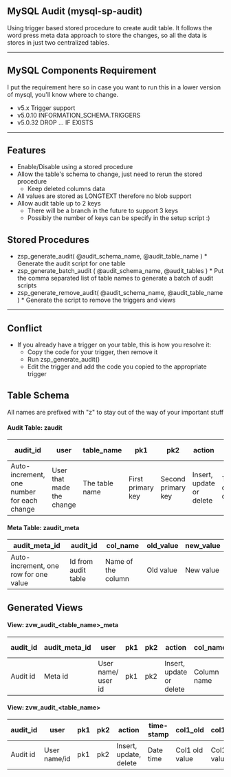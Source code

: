 ## MySQL Audit (mysql-sp-audit)
Using trigger based stored procedure to create audit table. It follows the word press meta data approach to store the changes, so all the data is stores in just two centralized tables.

---
## MySQL Components Requirement 
I put the requirement here so in case you want to run this in a lower version of mysql, you'll know where to change.

* v5.x         Trigger support
* v5.0.10   INFORMATION_SCHEMA.TRIGGERS
* v5.0.32   DROP ... IF EXISTS

---
## Features
* Enable/Disable using a stored procedure
* Allow the table's schema to change, just need to rerun the stored procedure
  * Keep deleted columns data
* All values are stored as LONGTEXT therefore no blob support
* Allow audit table up to 2 keys
  * There will be a branch in the future to support 3 keys
  * Possibly the number of keys can be specify in the setup script :)

## Stored Procedures
* zsp_generate_audit( @audit_schema_name, @audit_table_name )
      * Generate the audit script for one table
* zsp_generate_batch_audit ( @audit_schema_name, @audit_tables )
      * Put the comma separated list of table names to generate a batch of audit scripts
* zsp_generate_remove_audit( @audit_schema_name, @audit_table_name )
      *  Generate the script to remove the triggers and views
---
## Conflict
* If you already have a trigger on your table, this is how you resolve it:
	 * Copy the code for your trigger, then remove it 
	 * Run zsp_generate_audit()
	 * Edit the trigger and add the code you copied to the appropriate trigger	 

## Table Schema
All names are prefixed with "z" to stay out of the way of your important stuff

#### Audit Table: zaudit

|audit_id  	|user |table_name |pk1  	|pk2  	|action  	|time-stamp  |
|---	|---	|---	|---	|---	|---	|---	|
|Auto-increment, one number for each change  	|User that made the change |The table name |First primary key  	|Second primary key  	|Insert, update or delete  	|Time the changed occurred  	|

#### Meta Table: zaudit_meta

|audit_meta_id  	|audit_id  	|col_name  	|old_value  	|new_value  	|
|---	|---	|---	|---	|---	|
|Auto-increment, one row for one value  	|Id from audit table  	|Name of the column  	|Old value  	|New value  	|

## Generated Views

#### View: zvw_audit_\<table_name\>_meta

|audit_id  	|audit_meta_id  	|user |pk1  	|pk2  	|action  	|col_name  	|old_value  	|new_value |time-stamp |
|---	|---	|---	|---	|---	|---	|---	|---	|---	|---	|
|Audit id  	|Meta id  	|User name/ user id |pk1  	|pk2  	|Insert, update or delete  	|Column name |Old value  	|New value |Date time  	|

#### View: zvw_audit_\<table_name\>

|audit_id  	|user |pk1  	|pk2  	|action  	|time-stamp |col1_old  	|col1_new  	|col2_old  	|col2_new|
|---	|---	|---	|---	|---	|---	|---	|---	|---	|---	|
|Audit id  	|User name/id |pk1  	|pk2  	|Insert, update, delete  	|Date time  	|Col1 old value  	|Col1 new value  	|Col2 old value  	|Col2 new value  	|


